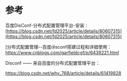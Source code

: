 # 参考
百度DisConf-分布式配置管理平台-安装：
[https://blog.csdn.net/fd2025/article/details/80607315](https://blog.csdn.net/fd2025/article/details/80607315)

[分布式配置管理--百度disconf搭建过程和详细使用：
https://www.cnblogs.com/garfieldcgf/p/6439221.html

Disconf —— 来自百度的分布式配置管理平台：

https://blog.csdn.net/why_768/article/details/61419828

